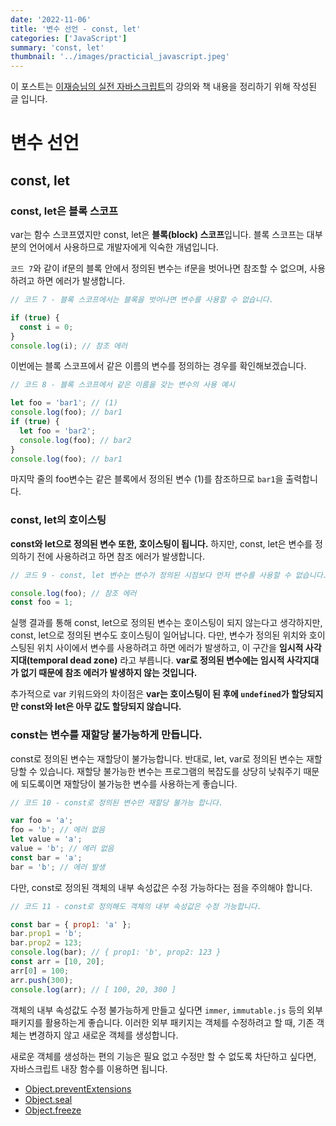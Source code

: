 ```yaml
---
date: '2022-11-06'
title: '변수 선언 - const, let'
categories: ['JavaScript']
summary: 'const, let'
thumbnail: '../images/practicial_javascript.jpeg'
---
```


이 포스트는 [이재승님의 실전 자바스크립트](https://www.inflearn.com/course/%EC%8B%A4%EC%A0%84-%EC%9E%90%EB%B0%94%EC%8A%A4%ED%81%AC%EB%A6%BD%ED%8A%B8/dashboard)의 강의와 책 내용을 정리하기 위해 작성된 글 입니다.

# 변수 선언

## const, let

### const, let은 블록 스코프

var는 함수 스코프였지만 const, let은 **블록(block) 스코프**입니다. 블록 스코프는 대부분의 언어에서 사용하므로 개발자에게 익숙한 개념입니다.

`코드 7`와 같이 if문의 블록 안에서 정의된 변수는 if문을 벗어나면 참조할 수 없으며, 사용하려고 하면 에러가 발생합니다.

```jsx
// 코드 7 - 블록 스코프에서는 블록을 벗어나면 변수를 사용할 수 없습니다.

if (true) {
  const i = 0;
}
console.log(i); // 참조 에러
```

이번에는 블록 스코프에서 같은 이름의 변수를 정의하는 경우를 확인해보겠습니다.

```jsx
// 코드 8 - 블록 스코프에서 같은 이름을 갖는 변수의 사용 예시

let foo = 'bar1'; // (1)
console.log(foo); // bar1
if (true) {
  let foo = 'bar2';
  console.log(foo); // bar2
}
console.log(foo); // bar1
```

마지막 줄의 foo변수는 같은 블록에서 정의된 변수 (1)를 참조하므로 `bar1`을 출력합니다.

### const, let의 호이스팅

**const와 let으로 정의된 변수 또한, 호이스팅이 됩니다.** 하지만, const, let은 변수를 정의하기 전에 사용하려고 하면 참조 에러가 발생합니다.

```jsx
// 코드 9 - const, let 변수는 변수가 정의된 시점보다 먼저 변수를 사용할 수 없습니다.

console.log(foo); // 참조 에러
const foo = 1;
```

실행 결과를 통해 const, let으로 정의된 변수는 호이스팅이 되지 않는다고 생각하지만, const, let으로 정의된 변수도 호이스팅이 일어납니다.
다만, 변수가 정의된 위치와 호이스팅된 위치 사이에서 변수를 사용하려고 하면 에러가 발생하고, 이 구간을 **임시적 사각지대(temporal dead zone)** 라고 부릅니다. **var로 정의된 변수에는 임시적 사각지대가 없기 때문에 참조 에러가 발생하지 않는 것입니다.**

추가적으로 var 키워드와의 차이점은 **var는 호이스팅이 된 후에 `undefined`가 할당되지만 const와 let은 아무 값도 할당되지 않습니다.**

### const는 변수를 재할당 불가능하게 만듭니다.

const로 정의된 변수는 재할당이 불가능합니다. 반대로, let, var로 정의된 변수는 재할당할 수 있습니다. 재할당 불가능한 변수는 프로그램의 복잡도를 상당히 낮춰주기 때문에 되도록이면 재할당이 불가능한 변수를 사용하는게 좋습니다.

```jsx
// 코드 10 - const로 정의된 변수만 재할당 불가능 합니다.

var foo = 'a';
foo = 'b'; // 에러 없음
let value = 'a';
value = 'b'; // 에러 없음
const bar = 'a';
bar = 'b'; // 에러 발생
```

다만, const로 정의된 객체의 내부 속성값은 수정 가능하다는 점을 주의해야 합니다.

```jsx
// 코드 11 - const로 정의해도 객체의 내부 속성값은 수정 가능합니다.

const bar = { prop1: 'a' };
bar.prop1 = 'b';
bar.prop2 = 123;
console.log(bar); // { prop1: 'b', prop2: 123 }
const arr = [10, 20];
arr[0] = 100;
arr.push(300);
console.log(arr); // [ 100, 20, 300 ]
```

객체의 내부 속성값도 수정 불가능하게 만들고 싶다면 `immer`, `immutable.js` 등의 외부 패키지를 활용하는게 좋습니다. 이러한 외부 패키지는 객체를 수정하려고 할 때, 기존 객체는 변경하지 않고 새로운 객체를 생성합니다.

새로운 객체를 생성하는 편의 기능은 필요 없고 수정만 할 수 없도록 차단하고 싶다면, 자바스크립트 내장 함수를 이용하면 됩니다.

- [Object.preventExtensions](https://developer.mozilla.org/ko/docs/Web/JavaScript/Reference/Global_Objects/Object/preventExtensions)
- [Object.seal](https://developer.mozilla.org/ko/docs/Web/JavaScript/Reference/Global_Objects/Object/seal)
- [Object.freeze](https://developer.mozilla.org/ko/docs/Web/JavaScript/Reference/Global_Objects/Object/freeze)
